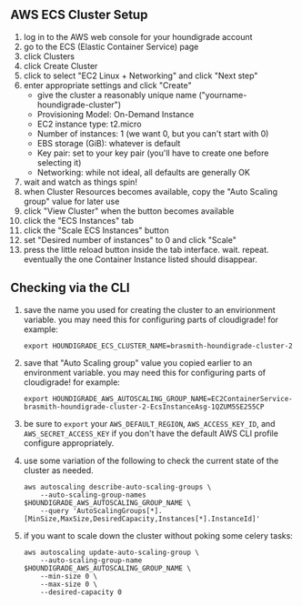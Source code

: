 ## AWS ECS Cluster Setup

1. log in to the AWS web console for your houndigrade account
1. go to the ECS (Elastic Container Service) page
1. click Clusters
1. click Create Cluster
1. click to select "EC2 Linux + Networking" and click "Next step"
1. enter appropriate settings and click "Create"
    - give the cluster a reasonably unique name ("yourname-houndigrade-cluster")
    - Provisioning Model: On-Demand Instance
    - EC2 instance type: t2.micro
    - Number of instances: 1 (we want 0, but you can't start with 0)
    - EBS storage (GiB): whatever is default
    - Key pair: set to your key pair (you'll have to create one before selecting it)
    - Networking: while not ideal, all defaults are generally OK
1. wait and watch as things spin!
1. when Cluster Resources becomes available, copy the "Auto Scaling group" value for later use
1. click "View Cluster" when the button becomes available
1. click the "ECS Instances" tab
1. click the "Scale ECS Instances" button
1. set "Desired number of instances" to 0 and click "Scale"
1. press the little reload button inside the tab interface. wait. repeat. eventually the one Container Instance listed should disappear.

## Checking via the CLI

1. save the name you used for creating the cluster to an envirionment variable. you may need this for configuring parts of cloudigrade! for example:
    ```
    export HOUNDIGRADE_ECS_CLUSTER_NAME=brasmith-houndigrade-cluster-2
    ```
1. save that "Auto Scaling group" value you copied earlier to an environment variable. you may need this for configuring parts of cloudigrade! for example:
    ```
    export HOUNDIGRADE_AWS_AUTOSCALING_GROUP_NAME=EC2ContainerService-brasmith-houndigrade-cluster-2-EcsInstanceAsg-1QZUM5SE255CP
    ```

1. be sure to `export` your `AWS_DEFAULT_REGION`, `AWS_ACCESS_KEY_ID`, and `AWS_SECRET_ACCESS_KEY` if you don't have the default AWS CLI profile configure appropriately.
1. use some variation of the following to check the current state of the cluster as needed.
    ```
    aws autoscaling describe-auto-scaling-groups \
        --auto-scaling-group-names $HOUNDIGRADE_AWS_AUTOSCALING_GROUP_NAME \
        --query 'AutoScalingGroups[*].[MinSize,MaxSize,DesiredCapacity,Instances[*].InstanceId]'
    ```
1. if you want to scale down the cluster without poking some celery tasks:
    ```
    aws autoscaling update-auto-scaling-group \
        --auto-scaling-group-name $HOUNDIGRADE_AWS_AUTOSCALING_GROUP_NAME \
        --min-size 0 \
        --max-size 0 \
        --desired-capacity 0
    ```
